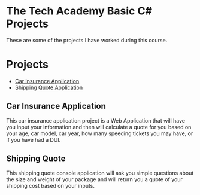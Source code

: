 <h1>The Tech Academy Basic C# Projects</h1>

These are some of the projects I have worked during this course.

<h1>Projects</h1>
<ul>
  <li><a href="./CarInsurance">Car Insurance Application</a></li>
  <li><a href="./ShippingQuote">Shipping Quote Application</a></li>
 </ul>

<h2>Car Insurance Application</h2>
<p>This car insurance application project is a Web Application that will have you input your information and then will calculate a quote for you based on your age,
  car model, car year, how many speeding tickets you may have, or if you have had a DUI.</p>
  
<h2>Shipping Quote</h2>
<p>This shipping quote console application will ask you simple questions about the size and weight of your package and will return you a quote of your shipping cost based on your inputs.</p>
